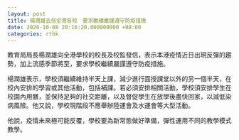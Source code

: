 ```yaml
---
layout: post
title: 楊潤雄去信全港各校　要求繼續嚴謹遵守防疫措施
date: 2020-10-08 20:16:20.000000000 +08:00
categories: rthk
---
```


教育局局長楊潤雄向全港學校的校長及校監發信，表示本港疫情近日出現反彈的趨勢，加上流感季節將至，要求學校繼續嚴謹遵守防疫措施。

楊潤雄表示，學校須繼續維持半天上課，減少進行面授課堂以外的另一個半天，在校內安排的學習或其他活動，包括補課。若必須安排相關活動，學校須安排學生在校園內用膳，並保持足夠的社交距離，以及督促學生在放學後盡快回家，以減低染病風險。他又說，學校現階段不應舉辦陸運會及水運會等大型活動。

他說，疫情未來極可能反覆，學校要為新常態做好準備，彈性運用不同的教學模式教學。

